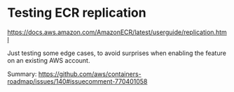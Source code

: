 # Testing ECR replication

https://docs.aws.amazon.com/AmazonECR/latest/userguide/replication.html

Just testing some edge cases, to avoid surprises when enabling the feature on an existing AWS account.

Summary: https://github.com/aws/containers-roadmap/issues/140#issuecomment-770401058
